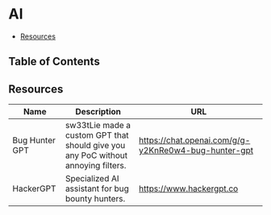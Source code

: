 # AI

- [Resources](#Resources)

## Table of Contents

## Resources

| Name | Description | URL |
| --- | --- | --- |
| Bug Hunter GPT | sw33tLie made a custom GPT that should give you any PoC without annoying filters. | https://chat.openai.com/g/g-y2KnRe0w4-bug-hunter-gpt |
| HackerGPT | Specialized AI assistant for bug bounty hunters. | https://www.hackergpt.co |
